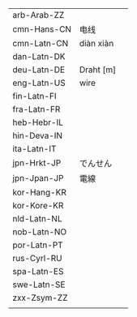 | | | |
|-|-|-|
| arb-Arab-ZZ |  |  |
| cmn-Hans-CN | 电线 |  |
| cmn-Latn-CN | diàn xiàn |  |
| dan-Latn-DK |  |  |
| deu-Latn-DE | Draht [m] |  |
| eng-Latn-US | wire |  |
| fin-Latn-FI |  |  |
| fra-Latn-FR |  |  |
| heb-Hebr-IL |  |  |
| hin-Deva-IN |  |  |
| ita-Latn-IT |  |  |
| jpn-Hrkt-JP | でんせん |  |
| jpn-Jpan-JP | 電線 |  |
| kor-Hang-KR |  |  |
| kor-Kore-KR |  |  |
| nld-Latn-NL |  |  |
| nob-Latn-NO |  |  |
| por-Latn-PT |  |  |
| rus-Cyrl-RU |  |  |
| spa-Latn-ES |  |  |
| swe-Latn-SE |  |  |
| zxx-Zsym-ZZ |  |  |
|  |  |  |

